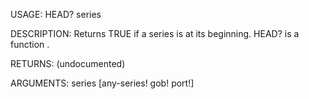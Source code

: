 USAGE:
     HEAD? series 

DESCRIPTION:
     Returns TRUE if a series is at its beginning.
     HEAD? is a function .

RETURNS:
    (undocumented)

ARGUMENTS:
    series [any-series! gob! port!]

